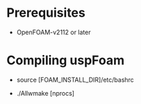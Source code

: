 # Prerequisites
* OpenFOAM-v2112 or later

# Compiling uspFoam
[//]: # (source openFOAM bashrc)
* source [FOAM_INSTALL_DIR]/etc/bashrc

[//]: # (compile uspFoam)
* ./Allwmake [nprocs]